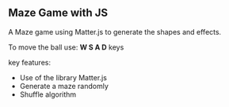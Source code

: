 <h2>Maze Game with JS</h2>

<p>A Maze game using Matter.js to generate the shapes and effects.</p>

<p>To move the ball use: <b>W S A D</b> keys</p>

<p>key features:</p>
<ul>
<li>Use of the library Matter.js</li>
<li>Generate a maze randomly</li>
<li>Shuffle algorithm</li>
</ul>

